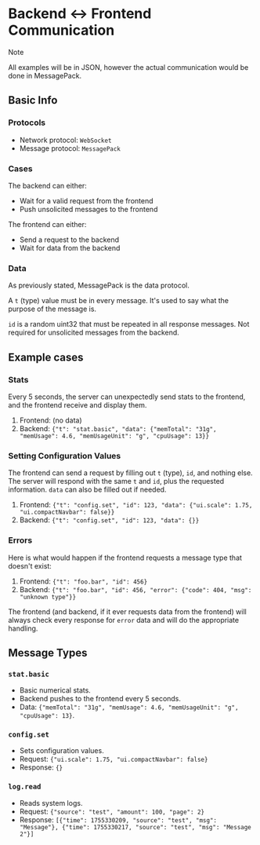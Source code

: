 # Backend <-> Frontend Communication

> [!NOTE]
> All examples will be in JSON, however the actual communication would be done in MessagePack.

## Basic Info

### Protocols

- Network protocol: `WebSocket`
- Message protocol: `MessagePack`

### Cases

The backend can either:

- Wait for a valid request from the frontend
- Push unsolicited messages to the frontend

The frontend can either:

- Send a request to the backend
- Wait for data from the backend

### Data

As previously stated, MessagePack is the data protocol.

A `t` (type) value must be in every message. It's used to say what the purpose of the message is.

`id` is a random uint32 that must be repeated in all response messages. Not required for unsolicited messages from the backend.

## Example cases

### Stats

Every 5 seconds, the server can unexpectedly send stats to the frontend, and the frontend receive and display them.

1. Frontend: (no data)
2. Backend: `{"t": "stat.basic", "data": {"memTotal": "31g", "memUsage": 4.6, "memUsageUnit": "g", "cpuUsage": 13}}`

### Setting Configuration Values

The frontend can send a request by filling out `t` (type), `id`, and nothing else. The server will respond with the same `t` and `id`, plus the requested information. `data` can also be filled out if needed.

1. Frontend: `{"t": "config.set", "id": 123, "data": {"ui.scale": 1.75, "ui.compactNavbar": false}}`
2. Backend: `{"t": "config.set", "id": 123, "data": {}}`

### Errors

Here is what would happen if the frontend requests a message type that doesn't exist:

1. Frontend: `{"t": "foo.bar", "id": 456}`
2. Backend: `{"t": "foo.bar", "id": 456, "error": {"code": 404, "msg": "unknown type"}}`

The frontend (and backend, if it ever requests data from the frontend) will always check every response for `error` data and will do the appropriate handling.

## Message Types

### `stat.basic`

- Basic numerical stats.
- Backend pushes to the frontend every 5 seconds.
- Data: `{"memTotal": "31g", "memUsage": 4.6, "memUsageUnit": "g", "cpuUsage": 13}`.

### `config.set`

- Sets configuration values.
- Request: `{"ui.scale": 1.75, "ui.compactNavbar": false}`
- Response: `{}`

### `log.read`

- Reads system logs.
- Request: `{"source": "test", "amount": 100, "page": 2}`
- Response: `[{"time": 1755330209, "source": "test", "msg": "Message"}, {"time": 1755330217, "source": "test", "msg": "Message 2"}]`